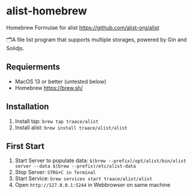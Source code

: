 # alist-homebrew
Homebrew Formulae for alist https://github.com/alist-org/alist

🗂️A file list program that supports multiple storages, powered by Gin and Solidjs.

## Requierments
- MacOS 13 or better (untested below)
- Homebrew https://brew.sh/

## Installation
1. Install tap: `brew tap traace/alist`
2. Install alist: `brew install traace/alist/alist`

## First Start
1. Start Server to populate data: `$(brew --prefix)/opt/alist/bin/alist server --data $(brew --prefix)/etc/alist-data`
2. Stop Server: `STRG+C in Terminal`
3. Start Service: `brew services start traace/alist/alist`
4. Open `http://127.0.0.1:5244` in Webbrowser on same machine
